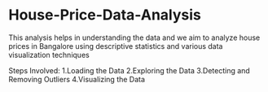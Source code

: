 # House-Price-Data-Analysis
This analysis helps in understanding the data and we aim to analyze house prices in Bangalore using descriptive statistics and various data visualization techniques

Steps Involved:
1.Loading the Data
2.Exploring the Data
3.Detecting and Removing Outliers
4.Visualizing the Data
